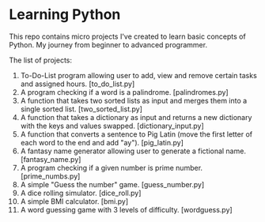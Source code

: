 # Learning Python
This repo contains micro projects I've created to learn basic concepts of Python. My journey from beginner to advanced programmer.

The list of projects:
1) To-Do-List program allowing user to add, view and remove certain tasks and assigned hours. [to_do_list.py]
2) A program checking if a word is a palindrome. [palindromes.py]
3) A function that takes two sorted lists as input and merges them into a single sorted list. [two_sorted_list.py]
4) A function that takes a dictionary as input and returns a new dictionary with the keys and values swapped. [dictionary_input.py]
5) A function that converts a sentence to Pig Latin (move the first letter of each word to the end and add "ay"). [pig_latin.py]
6) A fantasy name generator allowing user to generate a fictional name. [fantasy_name.py]
7) A program checking if a given number is prime number. [prime_numbs.py]
8) A simple "Guess the number" game. [guess_number.py]
9) A dice rolling simulator. [dice_roll.py]
10) A simple BMI calculator. [bmi.py]
11) A word guessing game with 3 levels of difficulty. [wordguess.py]

